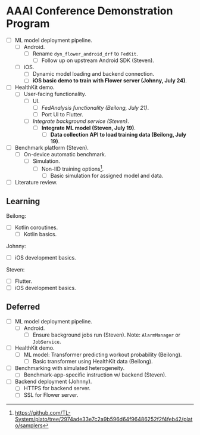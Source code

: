 # AAAI Conference Demonstration Program

- [ ] ML model deployment pipeline.
    - [ ] Android.
        - [ ] Rename `dyn_flower_android_drf` to `FedKit`.
            - [ ] Follow up on upstream Android SDK (Steven).
    - [ ] iOS.
        - [ ] Dynamic model loading and backend connection.
        - [ ] **iOS basic demo to train with Flower server (Johnny, July 24)**.
- [ ] HealthKit demo.
    - [ ] User-facing functionality.
        - [ ] UI.
            - [ ] *FedAnalysis functionality (Beilong, July 21)*.
            - [ ] Port UI to Flutter.
        - [ ] *Integrate background service (Steven)*.
            - [ ] **Integrate ML model (Steven, July 19)**.
                - [ ] **Data collection API to load training data
                    (Beilong, July 19)**.
- [ ] Benchmark platform (Steven).
    - [ ] On-device automatic benchmark.
        - [ ] Simulation.
            - [ ] Non-IID training options[^1].
                - [ ] Basic simulation for assigned model and data.
- [ ] Literature review.

## Learning

Beilong:

- [ ] Kotlin coroutines.
    - [ ] Kotlin basics.

Johnny:

- [ ] iOS development basics.

Steven:

- [ ] Flutter.
- [ ] iOS development basics.

## Deferred

- [ ] ML model deployment pipeline.
    - [ ] Android.
        - [ ] Ensure background jobs run (Steven).
            Note: `AlarmManager` or `JobService`.
- [ ] HealthKit demo.
    - [ ] ML model: Transformer predicting workout probability (Beilong).
        - [ ] Basic transformer using HealthKit data (Beilong).
- [ ] Benchmarking with simulated heterogeneity.
    - [ ] Benchmark-app-specific instruction w/ backend (Steven).
- [ ] Backend deployment (Johnny).
    - [ ] HTTPS for backend server.
    - [ ] SSL for Flower server.

[^1]: https://github.com/TL-System/plato/tree/2974ade33e7c2a9b596d64f96486252f2f4feb42/plato/samplers
